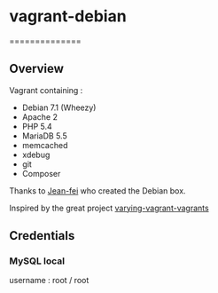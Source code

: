 # vagrant-debian
==============

## Overview

Vagrant containing :

- Debian 7.1 (Wheezy)
- Apache 2
- PHP 5.4
- MariaDB 5.5
- memcached
- xdebug
- git
- Composer

Thanks to [Jean-fei](https://github.com/jeanfei) who created the Debian box.

Inspired by the great project [varying-vagrant-vagrants](https://github.com/10up/varying-vagrant-vagrants)


## Credentials

### MySQL local
username : root / root
